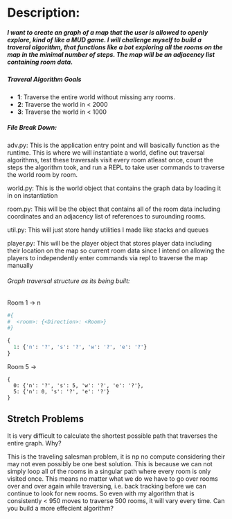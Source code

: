 # Description:
##### I want to create an graph of a map that the user is allowed to openly explore, kind of like a MUD game. I will challenge myself to build a traveral algorithm, that functions like a bot exploring all the rooms on the map in the minimal number of steps. The map will be an adjacency list containing room data. 

##### Traveral Algorithm Goals
* __1__: Traverse the entire world without missing any rooms.
* __2__: Traverse the world in < 2000
* __3__: Traverse the world in < 1000

##### File Break Down:
adv.py: This is the application entry point and will basically function as the runtime. This is where we will instantiate a world, define out traversal algorithms, test these traversals visit every room atleast once, count the steps the algorithm took, and run a REPL to take user commands to traverse the world room by room.

world.py: This is the world object that contains the graph data by loading it in on instantiation

room.py: This will be the object that contains all of the room data including coordinates and an adjacency list of references to surounding rooms.

util.py: This will just store handy utilities I made like stacks and queues

player.py: This will be the player object that stores player data including their location on the map so current room data since I intend on allowing the players to independently enter commands via repl to traverse the map manually






###### Graph traversal structure as its being built:
Room 1 -> n

```py
#{
#  <room>: {<Direction>: <Room>}
#}

{
  1: {'n': '?', 's': '?', 'w': '?', 'e': '?'}
}
```
Room 5 ->

```
{
  0: {'n': '?', 's': 5, 'w': '?', 'e': '?'},
  5: {'n': 0, 's': '?', 'e': '?'}
}
```






## Stretch Problems

It is very difficult to calculate the shortest possible path that traverses the entire graph. Why?

This is the traveling salesman problem, it is np no compute considering their may not even possibly be one best solution. This is because we can not simply loop all of the rooms in a singular path where every room is only visited once. This means no matter what we do we have to go over rooms over and over again while traversing, i.e. back tracking before we can continue to look for new rooms. So even with my algorithm that is consistently < 950 moves to traverse 500 rooms, it will vary every time. Can you build a more effecient algorithm?


